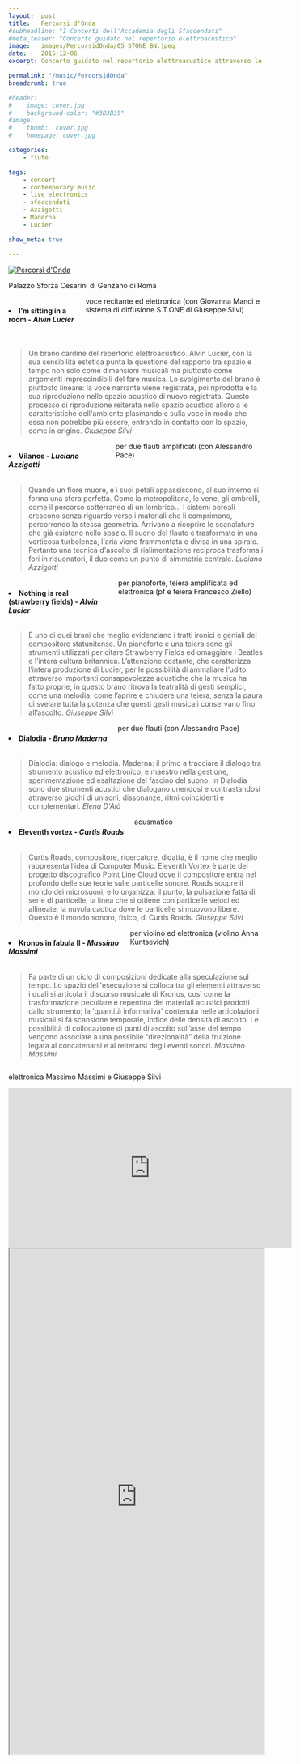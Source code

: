 ```yaml
---
layout:  post
title:   Percorsi d'Onda
#subheadline: "I Concerti dell'Accademia degli Sfaccendati"
#meta_teaser: "Concerto guidato nel repertorio elettroacustico"
image:   images/PercorsidOnda/05_STONE_BN.jpeg
date:    2015-12-06
excerpt: Concerto guidato nel repertorio elettroacustico attraverso le sale di Palazzo Sforza Cesarini.

permalink: "/music/PercorsidOnda"
breadcrumb: true

#header:
#    image: cover.jpg
#    background-color: "#3B3B35"
#image:
#    thumb:  cover.jpg
#    homepage: cover.jpg

categories:
    - flute

tags:
    - concert
    - contemporary music
    - live electronics
    - sfaccendati
    - Azzigotti
    - Maderna
    - Lucier

show_meta: true

---
```

<a href="{{ site.url }}/images/PercorsidOnda/PercorsiDonda.jpg"><img src="{{ site.url }}/images/PercorsidOnda/PercorsiDonda.jpg" alt="Percorsi d'Onda"></a>

Palazzo Sforza Cesarini di Genzano di Roma <br>

<div class="row">
  <div class="medium-3 columns">
  <h4><li>I’m sitting in a room - <em>Alvin Lucier</em></li></h4>
  voce recitante ed elettronica (con Giovanna Manci e sistema di diffusione S.T.ONE di Giuseppe Silvi)
  </div> <br>
  <div class="medium-9 columns">
  <blockquote>Un brano cardine del repertorio elettroacustico. Alvin Lucier, con la sua sensibilità estetica punta la questione del rapporto tra spazio e tempo non solo come dimensioni musicali ma piuttosto come argomenti imprescindibili del fare musica. Lo svolgimento del brano è piuttosto lineare: la voce narrante viene registrata, poi riprodotta e la sua riproduzione nello spazio acustico di nuovo registrata. Questo processo di riproduzione reiterata nello spazio acustico alloro a le caratteristiche dell'ambiente plasmandole sulla voce in modo che essa non potrebbe più essere, entrando in contatto con lo spazio, come in origine.
  <cite>Giuseppe Silvi</cite></blockquote>
  </div>
</div>

<div class="row">
  <div class="medium-3 columns">
  <h4><li>Vilanos - <em>Luciano Azzigotti</em></li></h4>
  per due flauti amplificati (con Alessandro Pace) <br>
  </div>
  <div class="medium-9 columns">
  <blockquote>Quando un fiore muore, e i suoi petali appassiscono, al suo interno si forma una sfera perfetta. Come la metropolitana, le vene, gli ombrelli, come il percorso sotterraneo di un lombrico... I sistemi boreali crescono senza riguardo verso i materiali che li comprimono, percorrendo la stessa geometria. Arrivano a ricoprire le scanalature che già esistono nello spazio. Il suono del flauto è trasformato in una vorticosa turbolenza, l'aria viene frammentata e divisa in una spirale. Pertanto una tecnica d'ascolto di rialimentazione reciproca trasforma i fori in risuonatori, il duo come un punto di simmetria centrale.
  <cite>Luciano Azzigotti</cite></blockquote>
  </div>
</div>

<div class="row">
  <div class="medium-3 columns">
  <h4><li>Nothing is real (strawberry fields) - <em>Alvin Lucier</em></li></h4>
  per pianoforte, teiera amplificata ed elettronica (pf e teiera Francesco Ziello)
  </div>
  <div class="medium-9 columns">
  <blockquote>È uno di quei brani che meglio evidenziano i tratti ironici e geniali del compositore statunitense. Un pianoforte e una teiera sono gli strumenti utilizzati per citare Strawberry Fields ed omaggiare i Beatles e l’intera cultura britannica. L’attenzione costante, che caratterizza l’intera produzione di Lucier, per le possibilità di ammaliare l’udito attraverso importanti consapevolezze acustiche che la musica ha fatto proprie, in questo brano ritrova la teatralità di gesti semplici, come una melodia, come l’aprire e chiudere una teiera, senza la paura di svelare tutta la potenza che questi gesti musicali conservano fino all’ascolto.
  <cite>Giuseppe Silvi</cite></blockquote>
  </div>
</div>


<div class="row">
  <div class="medium-3 columns">
  <h4><li>Dialodia - <em>Bruno Maderna</em></li></h4>
  per due flauti (con Alessandro Pace)
  </div>
  <div class="medium-9 columns">
  <blockquote>Dialodia: dialogo e melodia. Maderna: il primo a tracciare il dialogo tra strumento acustico ed elettronico, e maestro nella gestione, sperimentazione ed esaltazione del fascino del suono. In Dialodia sono due strumenti acustici che dialogano unendosi e contrastandosi attraverso giochi di unisoni, dissonanze, ritmi coincidenti e complementari.
  <cite>Elena D'Alò</cite></blockquote>
  </div>
</div>


<div class="row">
  <div class="medium-3 columns">
  <h4><li>Eleventh vortex - <em>Curtis Roads</em></li></h4>
  acusmatico
  </div>
  <div class="medium-9 columns">
  <blockquote>Curtis Roads, compositore, ricercatore, didatta, è il nome che meglio rappresenta l’idea di Computer Music. Eleventh Vortex è parte del progetto discografico Point Line Cloud dove il compositore entra nel profondo delle sue teorie sulle particelle sonore. Roads scopre il mondo dei microsuoni, e lo organizza: il punto, la pulsazione fatta di serie di particelle, la linea che si ottiene con particelle veloci ed allineate, la nuvola caotica dove le particelle si muovono libere. Questo è Il mondo sonoro, fisico, di Curtis Roads.
  <cite>Giuseppe Silvi</cite></blockquote>
  </div>
</div>


<div class="row">
  <div class="medium-3 columns">
  <h4><li>Kronos in fabula II - <em>Massimo Massimi</em></li></h4>
  per violino ed elettronica (violino Anna Kuntsevich)
  </div>
  <div class="medium-9 columns">
  <blockquote>Fa parte di un ciclo di composizioni dedicate alla speculazione sul tempo. Lo spazio dell'esecuzione si colloca tra gli elementi attraverso i quali si articola il discorso musicale di Kronos, così come la trasformazione peculiare e repentina dei materiali acustici prodotti dallo strumento; la 'quantità informativa' contenuta nelle articolazioni musicali si fa scansione temporale, indice delle densità di ascolto. Le possibilità di collocazione di punti di ascolto sull’asse del tempo vengono associate a una possibile “direzionalità” della fruizione legata al concatenarsi e al reiterarsi degli eventi sonori.
  <cite>Massimo Massimi</cite></blockquote>
  </div>
</div>


elettronica Massimo Massimi e Giuseppe Silvi

<iframe width="560" height="315" src="https://www.youtube.com/embed/XOAh-2_HdfY?rel=0&amp;start=3700" frameborder="0" allow="autoplay; encrypted-media" allowfullscreen></iframe>

<br>

<iframe onload="iFrameHeight()"	id="blockrandom"
	name=""
	src="http://us3.campaign-archive1.com/?u=80a2de0e95afbb264024edc9c&amp;id=2591183947"
	width="100%"
	height="1000"
	scrolling="auto"
	frameborder="1"
	class="wrapper" >
	Nessun Iframes</iframe>

<!-- #E4E4E4 #969696 #3B3B35 -->
